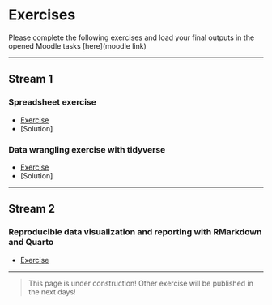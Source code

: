 # Exercises
Please complete the following exercises and load your final outputs in the opened Moodle tasks [here](moodle link)

***
## Stream 1

### Spreadsheet exercise
- [Exercise](https://github.com/mchialva/PhDToolbox2025/tree/main/docs/Exercises/spreadsheets/)
- [Solution]

### Data wrangling exercise with tidyverse
- [Exercise](https://github.com/mchialva/PhDToolbox2025/tree/main/docs/Exercises/Tree-of-life)
- [Solution]

***
## Stream 2

### Reproducible data visualization and reporting with RMarkdown and Quarto
- [Exercise](https://github.com/mchialva/PhDToolbox2025/tree/main/docs/Exercises/Reports)

***

> This page is under construction! Other exercise will be published in the next days!

